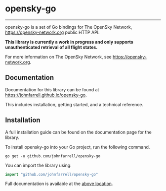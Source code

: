# opensky-go

---

opensky-go is a set of Go bindings for The OpenSky Network, https://opensky-network.org 
public HTTP API.

**This library is currently a work in progress and only supports unauthenticated retrieval
of all flight states.**

For more information on The OpenSky Network, see https://opensky-network.org.

## Documentation

Documentation for this library can be found at https://johnfarrell.github.io/opensky-go.

This includes installation, getting started, and a technical reference.

## Installation

A full installation guide can be found on the documentation page for the library.

To install opensky-go into your Go project, run the following command.

```shell
go get -u github.com/johnfarrell/opensky-go
```

You can import the library using:
```go
import "github.com/johnfarrell/opensky-go"
```

Full documentation is available at the [above location](#documentation).